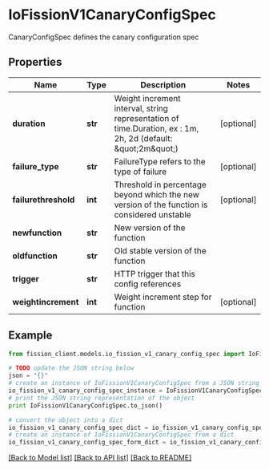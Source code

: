 # IoFissionV1CanaryConfigSpec

CanaryConfigSpec defines the canary configuration spec

## Properties

Name | Type | Description | Notes
------------ | ------------- | ------------- | -------------
**duration** | **str** | Weight increment interval, string representation of time.Duration, ex : 1m, 2h, 2d (default: \&quot;2m\&quot;) | [optional] 
**failure_type** | **str** | FailureType refers to the type of failure | [optional] 
**failurethreshold** | **int** | Threshold in percentage beyond which the new version of the function is considered unstable | [optional] 
**newfunction** | **str** | New version of the function | 
**oldfunction** | **str** | Old stable version of the function | 
**trigger** | **str** | HTTP trigger that this config references | 
**weightincrement** | **int** | Weight increment step for function | [optional] 

## Example

```python
from fission_client.models.io_fission_v1_canary_config_spec import IoFissionV1CanaryConfigSpec

# TODO update the JSON string below
json = "{}"
# create an instance of IoFissionV1CanaryConfigSpec from a JSON string
io_fission_v1_canary_config_spec_instance = IoFissionV1CanaryConfigSpec.from_json(json)
# print the JSON string representation of the object
print IoFissionV1CanaryConfigSpec.to_json()

# convert the object into a dict
io_fission_v1_canary_config_spec_dict = io_fission_v1_canary_config_spec_instance.to_dict()
# create an instance of IoFissionV1CanaryConfigSpec from a dict
io_fission_v1_canary_config_spec_form_dict = io_fission_v1_canary_config_spec.from_dict(io_fission_v1_canary_config_spec_dict)
```
[[Back to Model list]](../README.md#documentation-for-models) [[Back to API list]](../README.md#documentation-for-api-endpoints) [[Back to README]](../README.md)


